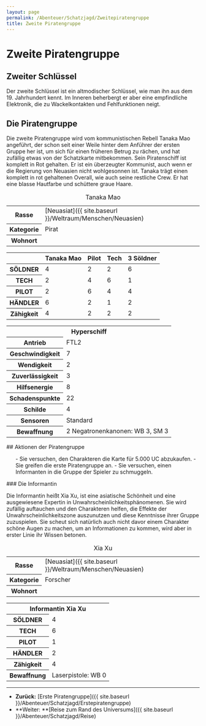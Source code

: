 ```yaml
---
layout: page
permalink: /Abenteuer/Schatzjagd/Zweitepiratengruppe
title: Zweite Piratengruppe
---
```



# Zweite Piratengruppe


## Zweiter Schlüssel

Der zweite Schlüssel ist ein altmodischer Schlüssel, wie man ihn aus dem 19. Jahrhundert kennt. Im Inneren beherbergt er aber eine empfindliche Elektronik, die zu Wackelkontakten und Fehlfunktionen neigt.

## Die Piratengruppe

Die zweite Piratengruppe wird vom kommunistischen Rebell Tanaka Mao angeführt, der schon seit einer Weile hinter dem Anführer der ersten Gruppe her ist, um sich für einen früheren Betrug zu rächen, und hat zufällig etwas von der Schatzkarte mitbekommen. Sein Piratenschiff ist komplett in Rot gehalten. Er ist ein überzeugter Kommunist, auch wenn er die Regierung von Neuasien nicht wohlgesonnen ist. Tanaka trägt einen komplett in rot gehaltenen Overall, wie auch seine restliche Crew. Er hat eine blasse Hautfarbe und schüttere graue Haare.

<table data-type="slc">
<caption>Tanaka Mao</caption>
<tbody>
<tr><th>Rasse</th><td>[Neuasiat]({{ site.baseurl }}/Weltraum/Menschen/Neuasien)</td></tr>
<tr><th>Kategorie</th><td>Pirat</td></tr>
<tr><th>Wohnort</th><td> </td></tr>
</tbody>
</table>
<table>
<thead>
<tr><th> </th><th>Tanaka Mao</th><th>Pilot</th><th>Tech</th><th>3 Söldner</th></tr>
</thead>
<tbody>
<tr><th>SÖLDNER</th><td>4</td><td>2</td><td>2</td><td>6</td></tr>
<tr><th>TECH</th><td>2</td><td>4</td><td>6</td><td>1</td></tr>
<tr><th>PILOT</th><td>2</td><td>6</td><td>4</td><td>4</td></tr>
<tr><th>HÄNDLER</th><td>6</td><td>2</td><td>1</td><td>2</td></tr>
<tr><th>Zähigkeit</th><td>4</td><td>2</td><td>2</td><td>2</td></tr>
</tbody>
</table>
<table>
<tbody>
<tr><th colspan="2">Hyperschiff</th></tr>
<tr><th>Antrieb</th><td>FTL2</td></tr>
<tr><th>Geschwindigkeit</th><td>7</td></tr>
<tr><th>Wendigkeit</th><td>2</td></tr>
<tr><th>Zuverlässigkeit</th><td>3</td></tr>
<tr><th>Hilfsenergie</th><td>8</td></tr>
<tr><th>Schadenspunkte</th><td>22</td></tr>
<tr><th>Schilde</th><td>4</td></tr>
<tr><th>Sensoren</th><td>Standard</td></tr>
<tr><th>Bewaffnung</th><td>2 Negatronenkanonen: WB 3, SM 3</td></tr>
</tbody>
</table>
## Aktionen der Piratengruppe

<ol>
- Sie versuchen, den Charakteren die Karte für 5.000 UC abzukaufen.
- Sie greifen die erste Piratengruppe an.
- Sie versuchen, einen Informanten in die Gruppe der Spieler zu schmuggeln.
</ol>
### Die Informantin

Die Informantin heißt Xia Xu, ist eine asiatische Schönheit und eine ausgewiesene Expertin in Unwahrscheinlichkeitsphänomenen. Sie wird zufällig auftauchen und den Charakteren helfen, die Effekte der Unwahrscheinlichkeitszone auszunutzen und diese Kenntnisse ihrer Gruppe zuzuspielen. Sie scheut sich natürlich auch nicht davor einem Charakter schöne Augen zu machen, um an Informationen zu kommen, wird aber in erster Linie ihr Wissen betonen.

<table data-type="slc">
<caption>Xia Xu</caption>
<tbody>
<tr><th>Rasse</th><td>[Neuasiat]({{ site.baseurl }}/Weltraum/Menschen/Neuasien)</td></tr>
<tr><th>Kategorie</th><td>Forscher</td></tr>
<tr><th>Wohnort</th><td> </td></tr>
</tbody>
</table>
<table>
<tbody>
<tr><th colspan="2">Informantin Xia Xu</th></tr>
<tr><th>SÖLDNER</th><td>4</td></tr>
<tr><th>TECH</th><td>6</td></tr>
<tr><th>PILOT</th><td>1</td></tr>
<tr><th>HÄNDLER</th><td>2</td></tr>
<tr><th>Zähigkeit</th><td>4</td></tr>
<tr><th>Bewaffnung</th><td>Laserpistole: WB 0</td></tr>
</tbody>
</table>


***

- **Zurück:** [Erste Piratengruppe]({{ site.baseurl }}/Abenteuer/Schatzjagd/Erstepiratengruppe)
- **Weiter: **[Reise zum Rand des Universums]({{ site.baseurl }}/Abenteuer/Schatzjagd/Reise)



